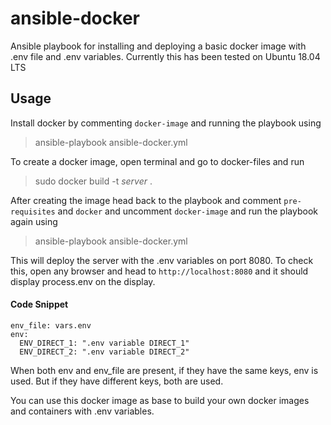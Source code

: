 # ansible-docker
Ansible playbook for installing and deploying a basic docker image with .env file and .env variables. Currently this has been tested on Ubuntu 18.04 LTS
## Usage
Install docker by commenting `docker-image` and running the playbook using
> ansible-playbook ansible-docker.yml

To create a docker image, open terminal and go to docker-files and run
> sudo docker build -t _server_ .

After creating the image head back to the playbook and comment `pre-requisites` and `docker` and uncomment `docker-image` and run the playbook again using
> ansible-playbook ansible-docker.yml

This will deploy the server with the .env variables on port 8080. To check this, open any browser and head to `http://localhost:8080` and it should display process.env on the display. 

#### Code Snippet
```
env_file: vars.env 
env:               
  ENV_DIRECT_1: ".env variable DIRECT_1"
  ENV_DIRECT_2: ".env variable DIRECT_2"
```
When both env and env_file are present, if they have the same keys, env is used. But if they have different keys, both are used.

You can use this docker image as base to build your own docker images and containers with .env variables.
